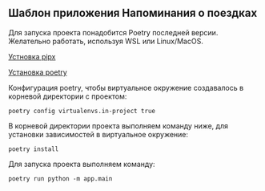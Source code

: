 ## Шаблон приложения Напоминания о поездках

Для запуска проекта понадобится Poetry последней версии.
Желательно работать, используя WSL или Linux/MacOS.

[Устновка pipx](https://pipx.pypa.io/stable/installation/#installing-pipx:~:text=linux%2C%20and%20Windows.-,Installing%20pipx,-On%20macOS%3A)

[Установка poetry](https://python-poetry.org/docs/#installing-with-pipx)

Конфигурация poetry, чтобы виртуальное окружение создавалось в корневой директории с проектом:
```shell
poetry config virtualenvs.in-project true
```
В корневой директории проекта выполняем команду ниже, для установки зависимостей в виртуальное окружение:
```shell
poetry install
```
Для запуска проекта выполняем команду:
```shell
poetry run python -m app.main
```
